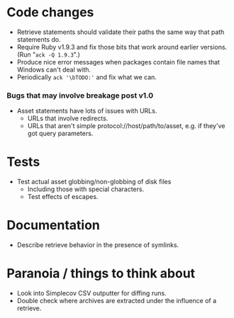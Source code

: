 # Code changes

* Retrieve statements should validate their paths the same way that path statements do.
* Require Ruby v1.9.3 and fix those bits that work around earlier versions.  (Run "`ack -Q 1.9.3`".)
* Produce nice error messages when packages contain file names that Windows can't deal with.
* Periodically `ack '\bTODO:'` and fix what we can.

### Bugs that may involve breakage post v1.0

* Asset statements have lots of issues with URLs.
    * URLs that involve redirects.
    * URLs that aren't simple protocol://host/path/to/asset, e.g. if they've got query parameters.

# Tests

* Test actual asset globbing/non-globbing of disk files
    * Including those with special characters.
    * Test effects of escapes.

# Documentation

* Describe retrieve behavior in the presence of symlinks.

# Paranoia / things to think about

* Look into Simplecov CSV outputter for diffing runs.
* Double check where archives are extracted under the influence of a retrieve.
